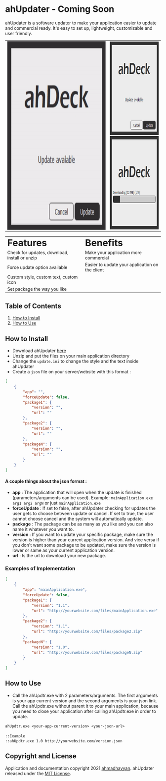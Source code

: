 # ahUpdater - Coming Soon
ahUpdater is a software updater to make your application easier to update and commercial ready. It's easy to set up, lightweight, customizable and user friendly.

<table border="0" align="center">
  <tr>
    <td><img src="img/ahUpdater.gif" width="569" height="609" alt="ahUpdater"></td>
    <td><img src="img/updateAvailable.png" width="283" height="302" alt="ahUpdater"><br/>
    <img src="img/downloadPackage.png" width="283" height="302" alt="ahUpdater"></td>
  </tr>
</table>

<table border="0" align="center">
  <tr>
    <td><b style="font-size:30px">Features</b></td>
    <td><b style="font-size:30px">Benefits</b></td>
  </tr>
  <tr>
    <td>Check for updates, download, install or unzip</td>
    <td>Make your application more commercial</td>
  </tr>
  <tr>
    <td>Force update option available</td>
    <td>Easier to update your application on the client</td>
  </tr>
  <tr>
    <td>Custom style, custom text, custom icon</td>
 </tr>
 <tr>
    <td>Set package the way you like</td>
 </tr>
</table>

## Table of Contents
1. [How to Install](#how-to-install)
2. [How to Use](#how-to-use)

## How to Install
- Download ahUpdater [here](https://google.com)
- Unzip and put the files on your main application directory
- Change the `update.ini` to change the style and the text inside ahUpdater
- Create a `json` file on your server/website with this format :
```json
[
    {
        "app": "",
        "forceUpdate": false,
        "package1": {
            "version": "",
            "url": ""
        },
        "package2": {
            "version": "",
            "url": ""
        },
        "packageN": {
            "version": "",
            "url": ""
        }
    }
]
```
#### A couple things about the json format :
- **app** : The application that will open when the update is finished (parameters/arguments can be used). Example: `mainApplication.exe arg1 arg2 argN` or just `mainApplication.exe`
- **forceUpdate** : If set to false, after ahUpdater checking for updates the user gets to choose between update or cancel. If set to true, the user cannot choose cancel and the system will automatically update.
- **package** : The package can be as many as you like and you can also name it whatever you want to.
- **version** : If you want to update your specific package, make sure the version is higher than your current application version. And vice versa if you don't want some package to be updated, make sure the version is lower or same as your current application version.
- **url** : Is the url to download your new package.

### Examples of Implementation
```json
[
    {
        "app": "mainApplication.exe",
        "forceUpdate": false,
        "package1": {
            "version": "1.1",
            "url": "http://yourwebsite.com/files/mainApplication.exe"
        },
        "package2": {
            "version": "1.1",
            "url": "http://yourwebsite.com/files/package2.zip"
        },
        "packageN": {
            "version": "1.0",
            "url": "http://yourwebsite.com/files/packageN.zip"
        }
    }
]
```

## How to Use
- Call the ahUpdtr.exe with 2 parameters/arguments. The first arguments is your app current version and the second arguments is your json link. Call the ahUpdtr.exe without parent it to your main application, because you need to close your application after calling ahUpdtr.exe in order to update.
```batch
ahUpdtr.exe <your-app-current-version> <your-json-url>

::Example
::ahUpdtr.exe 1.0 http://yourwebsite.com/version.json
```

## Copyright and License
Application and documentation copyright 2021 [ahmadhayyan](https://ahmadhayyan.github.io). ahUpdater released under the [MIT License](LICENSE).
